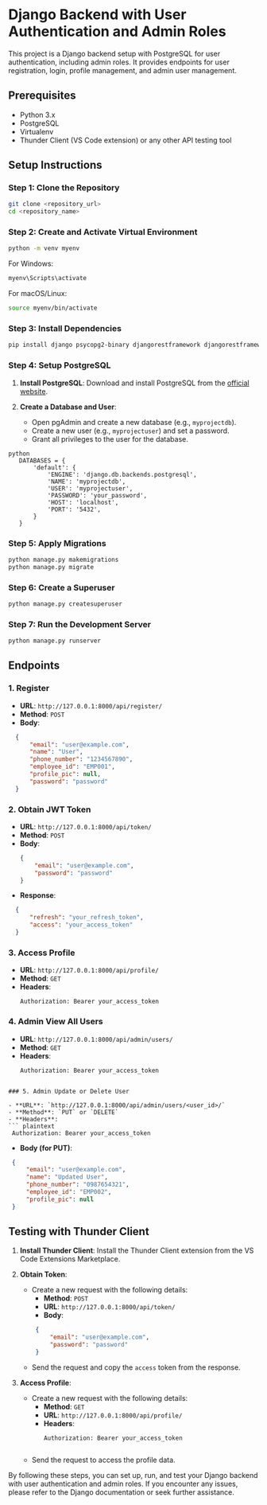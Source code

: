 
# Django Backend with User Authentication and Admin Roles

This project is a Django backend setup with PostgreSQL for user authentication, including admin roles. It provides endpoints for user registration, login, profile management, and admin user management.

## Prerequisites

- Python 3.x
- PostgreSQL
- Virtualenv
- Thunder Client (VS Code extension) or any other API testing tool

## Setup Instructions

### Step 1: Clone the Repository

```bash
git clone <repository_url>
cd <repository_name>
```


### Step 2: Create and Activate Virtual Environment

```bash
python -m venv myenv
```

For Windows:
```bash
myenv\Scripts\activate
```

For macOS/Linux:
```bash
source myenv/bin/activate
```

### Step 3: Install Dependencies

```bash
pip install django psycopg2-binary djangorestframework djangorestframework-simplejwt
```


### Step 4: Setup PostgreSQL

1. **Install PostgreSQL**: Download and install PostgreSQL from the [official website](https://www.postgresql.org/download/).

2. **Create a Database and User**:
   - Open pgAdmin and create a new database (e.g., `myprojectdb`).
   - Create a new user (e.g., `myprojectuser`) and set a password.
   - Grant all privileges to the user for the database.
```
python
   DATABASES = {
       'default': {
           'ENGINE': 'django.db.backends.postgresql',
           'NAME': 'myprojectdb',
           'USER': 'myprojectuser',
           'PASSWORD': 'your_password',
           'HOST': 'localhost',
           'PORT': '5432',
       }
   }
   ```


### Step 5:  Apply Migrations

```bash
python manage.py makemigrations
python manage.py migrate
```

### Step 6: Create a Superuser
```bash
python manage.py createsuperuser
```

### Step 7: Run the Development Server
```bash
python manage.py runserver
```

## Endpoints

### 1. Register

- **URL**: `http://127.0.0.1:8000/api/register/`
- **Method**: `POST`
- **Body**:
```json
  {
      "email": "user@example.com",
      "name": "User",
      "phone_number": "1234567890",
      "employee_id": "EMP001",
      "profile_pic": null,
      "password": "password"
  }
```


### 2. Obtain JWT Token

- **URL**: `http://127.0.0.1:8000/api/token/`
- **Method**: `POST`
- **Body**:
  ```json
  {
      "email": "user@example.com",
      "password": "password"
  }
  ```
- **Response**:
```json
  {
      "refresh": "your_refresh_token",
      "access": "your_access_token"
  }
 ```

### 3. Access Profile

- **URL**: `http://127.0.0.1:8000/api/profile/`
- **Method**: `GET`
- **Headers**:
  ```plaintext
  Authorization: Bearer your_access_token
  ```

### 4. Admin View All Users

- **URL**: `http://127.0.0.1:8000/api/admin/users/`
- **Method**: `GET`
- **Headers**:
  ```plaintext
  Authorization: Bearer your_access_token
 ```

### 5. Admin Update or Delete User

- **URL**: `http://127.0.0.1:8000/api/admin/users/<user_id>/`
- **Method**: `PUT` or `DELETE`
- **Headers**:
 ``` plaintext
  Authorization: Bearer your_access_token
  ```
- **Body (for PUT)**:
 ```json
  {
      "email": "user@example.com",
      "name": "Updated User",
      "phone_number": "0987654321",
      "employee_id": "EMP002",
      "profile_pic": null
  }
  ```

## Testing with Thunder Client

1. **Install Thunder Client**: Install the Thunder Client extension from the VS Code Extensions Marketplace.

2. **Obtain Token**:
   - Create a new request with the following details:
     - **Method**: `POST`
     - **URL**: `http://127.0.0.1:8000/api/token/`
     - **Body**:
      ``` json
       {
           "email": "user@example.com",
           "password": "password"
       }
       ```
   - Send the request and copy the `access` token from the response.

3. **Access Profile**:
   - Create a new request with the following details:
     - **Method**: `GET`
     - **URL**: `http://127.0.0.1:8000/api/profile/`
     - **Headers**:
       ```plaintext
       Authorization: Bearer your_access_token
      ```
   - Send the request to access the profile data.

By following these steps, you can set up, run, and test your Django backend with user authentication and admin roles. If you encounter any issues, please refer to the Django documentation or seek further assistance.
